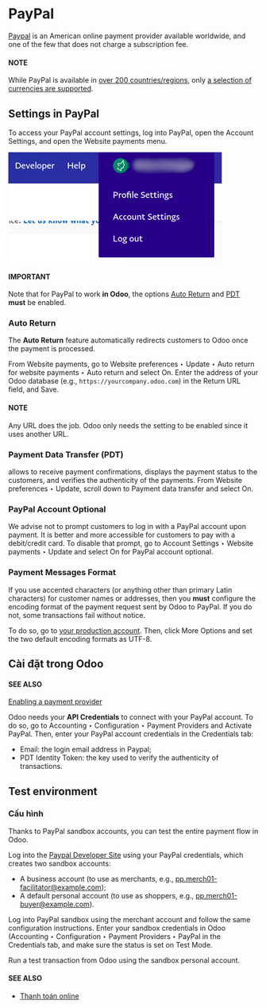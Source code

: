 # PayPal

[Paypal](https://www.paypal.com/) is an American online payment provider available worldwide, and
one of the few that does not charge a subscription fee.

#### NOTE
While PayPal is available in [over 200 countries/regions](https://www.paypal.com/webapps/mpp/country-worldwide), only [a selection of currencies are
supported](https://developer.paypal.com/docs/reports/reference/paypal-supported-currencies).

## Settings in PayPal

To access your PayPal account settings, log into PayPal, open the Account Settings, and
open the Website payments menu.

![PayPal account menu](paypal/paypal-account.png)

#### IMPORTANT
Note that for PayPal to work **in Odoo**, the options [Auto Return](#paypal-auto-return) and
[PDT](#paypal-pdt) **must** be enabled.

<a id="paypal-auto-return"></a>

### Auto Return

The **Auto Return** feature automatically redirects customers to Odoo once the payment is processed.

From Website payments, go to Website preferences ‣ Update ‣ Auto
return for website payments ‣ Auto return and select On. Enter the address of your
Odoo database (e.g., `https://yourcompany.odoo.com`) in the Return URL field, and
Save.

#### NOTE
Any URL does the job. Odoo only needs the setting to be enabled since it uses another URL.

<a id="paypal-pdt"></a>

### Payment Data Transfer (PDT)

 allows to receive payment confirmations, displays the payment
status to the customers, and verifies the authenticity of the payments. From Website
preferences ‣ Update, scroll down to Payment data transfer and select On.

### PayPal Account Optional

We advise not to prompt customers to log in with a PayPal account upon payment. It is better and
more accessible for customers to pay with a debit/credit card. To disable that prompt, go to
Account Settings ‣ Website payments ‣ Update and select On for
PayPal account optional.

### Payment Messages Format

If you use accented characters (or anything other than primary Latin characters) for customer names
or addresses, then you **must** configure the encoding format of the payment request sent by Odoo to
PayPal. If you do not, some transactions fail without notice.

To do so, go to [your production account](https://www.paypal.com/cgi-bin/customerprofileweb?cmd=_profile-language-encoding). Then, click More Options and set the two default
encoding formats as UTF-8.

## Cài đặt trong Odoo

#### SEE ALSO
[Enabling a payment provider](../payment_providers.md#payment-providers-add-new)

Odoo needs your **API Credentials** to connect with your PayPal account. To do so, go to
Accounting ‣ Configuration ‣ Payment Providers and Activate PayPal.
Then, enter your PayPal account credentials in the Credentials tab:

- Email: the login email address in Paypal;
- PDT Identity Token: the key used to verify the authenticity of transactions.

<a id="paypal-testing"></a>

## Test environment

### Cấu hình

Thanks to PayPal sandbox accounts, you can test the entire payment flow in Odoo.

Log into the [Paypal Developer Site](https://developer.paypal.com/) using your PayPal credentials,
which creates two sandbox accounts:

- A business account (to use as merchants, e.g.,
  [pp.merch01-facilitator@example.com](mailto:pp.merch01-facilitator@example.com));
- A default personal account (to use as shoppers, e.g.,
  [pp.merch01-buyer@example.com](mailto:pp.merch01-buyer@example.com)).

Log into PayPal sandbox using the merchant account and follow the same configuration instructions.
Enter your sandbox credentials in Odoo (Accounting ‣ Configuration ‣ Payment
Providers ‣ PayPal in the Credentials tab, and make sure the status is set on
Test Mode.

Run a test transaction from Odoo using the sandbox personal account.

#### SEE ALSO
- [Thanh toán online](../payment_providers.md)

